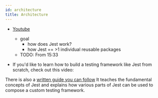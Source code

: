 ```yaml
---
id: architecture
title: Architecture
---
```


* [Youtube](https://www.youtube.com/watch?v=3YDiloj8_d0)
  * goal
    * how does Jest work?
    * how Jest == >1 individual reusable packages
  * TODO: From 15:33

* If you'd like to learn how to build a testing framework like Jest from scratch, check out this video:

<LiteYouTubeEmbed id="B8FbUK0WpVU" />

There is also a [written guide you can follow](https://cpojer.net/posts/building-a-javascript-testing-framework)
It teaches the fundamental concepts of Jest and explains how various parts of Jest can be used to compose a custom testing framework.
